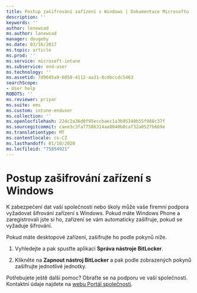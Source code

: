 ```yaml
---
title: Postup zašifrování zařízení s Windows | Dokumentace Microsoftu
description: ''
keywords: ''
author: lenewsad
ms.author: lanewsad
manager: dougeby
ms.date: 03/16/2017
ms.topic: article
ms.prod: ''
ms.service: microsoft-intune
ms.subservice: end-user
ms.technology: ''
ms.assetid: 7d9645a9-6058-4112-aa31-8cdbccdc5463
searchScope:
- User help
ROBOTS: ''
ms.reviewer: priyar
ms.suite: ems
ms.custom: intune-enduser
ms.collection: ''
ms.openlocfilehash: 224c2a36d0f95eccbaec1a3b95340b55f088c37f
ms.sourcegitcommit: caee3c3fa77586314aa8040b0caf32a0527b669e
ms.translationtype: MT
ms.contentlocale: cs-CZ
ms.lasthandoff: 01/10/2020
ms.locfileid: "75854921"
---
```

# <a name="how-to-encrypt-your-windows-device"></a>Postup zašifrování zařízení s Windows

K zabezpečení dat vaší společnosti nebo školy může vaše firemní podpora vyžadovat šifrování zařízení s Windows. Pokud máte Windows Phone a zaregistrovali jste si ho, zařízení se vám automaticky zašifruje, pokud se vyžaduje šifrování.

Pokud máte desktopové zařízení, zašifrujte ho podle pokynů níže.

1. Vyhledejte a pak spusťte aplikaci **Správa nástroje BitLocker**.

2. Klikněte na **Zapnout nástroj BitLocker** a pak podle zobrazených pokynů zašifrujte jednotlivé jednotky.

Potřebujete ještě další pomoc? Obraťte se na podporu ve vaší společnosti. Kontaktní údaje najdete na [webu Portál společnosti](https://go.microsoft.com/fwlink/?linkid=2010980).
